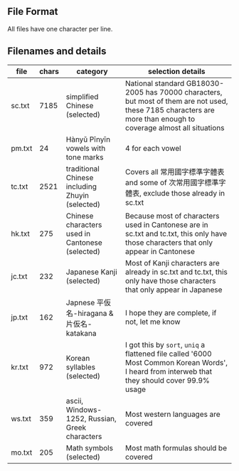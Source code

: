 ## File Format

All files have one character per line.

## Filenames and details

| file   | chars | category                                        | selection details  |
| ------ | ----- | ------------------------------------------------| ------------------ |
| sc.txt | 7185  | simplified Chinese (selected)                   | National standard GB18030-2005 has 70000 characters, but most of them are not used, these 7185 characters are more than enough to coverage almost all situations |
| pm.txt | 24    | Hànyǔ Pīnyīn vowels with tone marks         | 4 for each vowel |
| tc.txt | 2521  | traditional Chinese including Zhuyin (selected) | Covers all 常用國字標準字體表 and some of 次常用國字標準字體表, exclude those already in sc.txt |
| hk.txt | 275   | Chinese characters used in Cantonese (selected) | Because most of characters used in Cantonese are in sc.txt and tc.txt, this only have those characters that only appear in Cantonese |
| jc.txt | 232   | Japanese Kanji (selected)                       | Most of Kanji characters are already in sc.txt and tc.txt, this only have those characters that only appear in Japanese |
| jp.txt | 162   | Japnese 平仮名-hiragana & 片仮名-katakana       | I hope they are complete, if not, let me know |
| kr.txt | 972   | Korean syllables (selected)                     | I got this by `sort`, `uniq` a flattened file called '6000 Most Common Korean Words', I heard from interweb that they should cover 99.9% usage |
| ws.txt | 359   | ascii, Windows-1252, Russian, Greek characters  | Most western languages are covered |
| mo.txt | 205   | Math symbols (selected)                         | Most math formulas should be covered |

